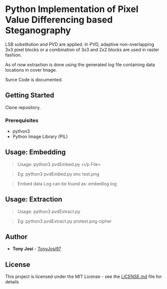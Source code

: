 # Python Implementation of Pixel Value Differencing based Steganography

LSB substitution and PVD are applied. In PVD, adaptive non-overlapping 3x3 pixel blocks or a combination of 3x3 and 2x2 blocks are used in raster fashion.

As of now extraxtion is done using the generated log file containing data locations in cover Image.

Surce Code is documented.

## Getting Started

Clone repository.

### Prerequisites

- python3
- Python Image Library (PIL)

## Usage: Embedding

> Usage: python3 pvdEmbed.py <i/p File> <Cover Image> 

> Eg:    python3 pvdEmbed.py enc test.png 

> Embed data Log can be found as: embedlog.log

## Usage: Extraction

> Usage: python3 pvdExtract.py <Embedded Cover Image File> <Output File> 

> Eg:    python3 pvdExtract.py protest.png cipher

## Author

* **Tony Josi** - [TonyJosi97](https://github.com/TonyJosi97)


## License

This project is licensed under the MIT License - see the [LICENSE.md](LICENSE.md) file for details


